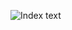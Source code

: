 ![Index text](https://assets-lighthouse.alphacamp.co/uploads/image/file/10738/ExportedContentImage_00.png)
